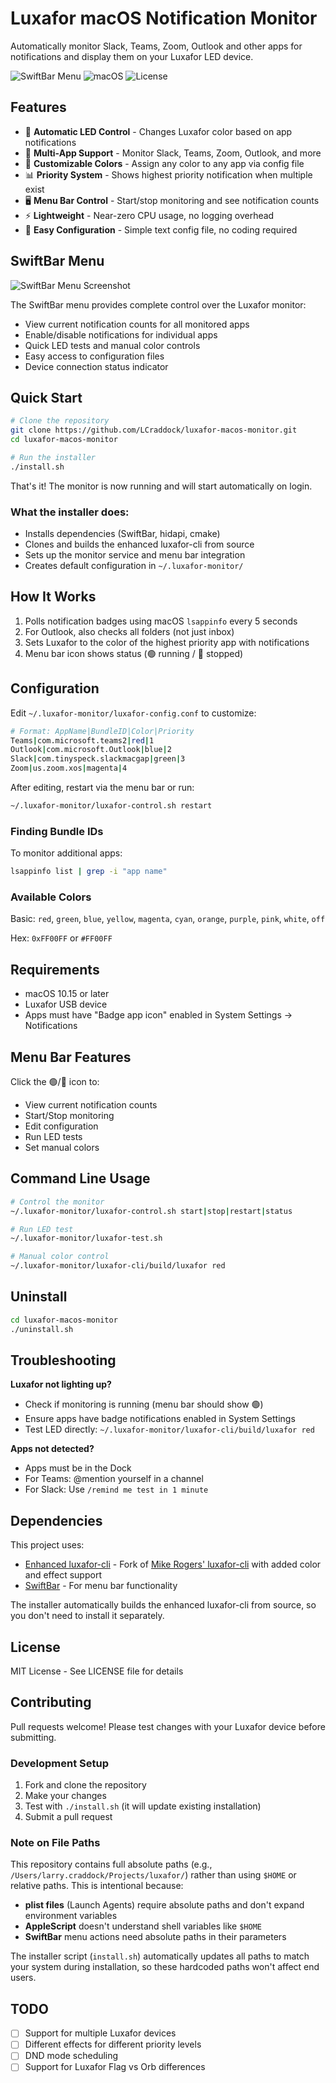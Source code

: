 # Luxafor macOS Notification Monitor

Automatically monitor Slack, Teams, Zoom, Outlook and other apps for notifications and display them on your Luxafor LED device.

![SwiftBar Menu](https://img.shields.io/badge/SwiftBar-Compatible-green)
![macOS](https://img.shields.io/badge/macOS-10.15%2B-blue)
![License](https://img.shields.io/badge/license-MIT-blue)

## Features

- 🚦 **Automatic LED Control** - Changes Luxafor color based on app notifications
- 📱 **Multi-App Support** - Monitor Slack, Teams, Zoom, Outlook, and more
- 🎨 **Customizable Colors** - Assign any color to any app via config file
- 📊 **Priority System** - Shows highest priority notification when multiple exist
- 🖥️ **Menu Bar Control** - Start/stop monitoring and see notification counts
- ⚡ **Lightweight** - Near-zero CPU usage, no logging overhead
- 🔧 **Easy Configuration** - Simple text config file, no coding required

## SwiftBar Menu

![SwiftBar Menu Screenshot](macafor.png)

The SwiftBar menu provides complete control over the Luxafor monitor:
- View current notification counts for all monitored apps
- Enable/disable notifications for individual apps
- Quick LED tests and manual color controls
- Easy access to configuration files
- Device connection status indicator

## Quick Start

```bash
# Clone the repository
git clone https://github.com/LCraddock/luxafor-macos-monitor.git
cd luxafor-macos-monitor

# Run the installer
./install.sh
```

That's it! The monitor is now running and will start automatically on login.

### What the installer does:
- Installs dependencies (SwiftBar, hidapi, cmake)
- Clones and builds the enhanced luxafor-cli from source
- Sets up the monitor service and menu bar integration
- Creates default configuration in `~/.luxafor-monitor/`

## How It Works

1. Polls notification badges using macOS `lsappinfo` every 5 seconds
2. For Outlook, also checks all folders (not just inbox)
3. Sets Luxafor to the color of the highest priority app with notifications
4. Menu bar icon shows status (🟢 running / 🔴 stopped)

## Configuration

Edit `~/.luxafor-monitor/luxafor-config.conf` to customize:

```bash
# Format: AppName|BundleID|Color|Priority
Teams|com.microsoft.teams2|red|1
Outlook|com.microsoft.Outlook|blue|2
Slack|com.tinyspeck.slackmacgap|green|3
Zoom|us.zoom.xos|magenta|4
```

After editing, restart via the menu bar or run:
```bash
~/.luxafor-monitor/luxafor-control.sh restart
```

### Finding Bundle IDs

To monitor additional apps:
```bash
lsappinfo list | grep -i "app name"
```

### Available Colors

Basic: `red`, `green`, `blue`, `yellow`, `magenta`, `cyan`, `orange`, `purple`, `pink`, `white`, `off`

Hex: `0xFF00FF` or `#FF00FF`

## Requirements

- macOS 10.15 or later
- Luxafor USB device
- Apps must have "Badge app icon" enabled in System Settings → Notifications

## Menu Bar Features

Click the 🟢/🔴 icon to:
- View current notification counts
- Start/Stop monitoring
- Edit configuration
- Run LED tests
- Set manual colors

## Command Line Usage

```bash
# Control the monitor
~/.luxafor-monitor/luxafor-control.sh start|stop|restart|status

# Run LED test
~/.luxafor-monitor/luxafor-test.sh

# Manual color control
~/.luxafor-monitor/luxafor-cli/build/luxafor red
```

## Uninstall

```bash
cd luxafor-macos-monitor
./uninstall.sh
```

## Troubleshooting

**Luxafor not lighting up?**
- Check if monitoring is running (menu bar should show 🟢)
- Ensure apps have badge notifications enabled in System Settings
- Test LED directly: `~/.luxafor-monitor/luxafor-cli/build/luxafor red`

**Apps not detected?**
- Apps must be in the Dock
- For Teams: @mention yourself in a channel
- For Slack: Use `/remind me test in 1 minute`

## Dependencies

This project uses:
- [Enhanced luxafor-cli](https://github.com/LCraddock/luxafor-cli) - Fork of [Mike Rogers' luxafor-cli](https://github.com/mike-rogers/luxafor-cli) with added color and effect support
- [SwiftBar](https://github.com/swiftbar/SwiftBar) - For menu bar functionality

The installer automatically builds the enhanced luxafor-cli from source, so you don't need to install it separately.

## License

MIT License - See LICENSE file for details

## Contributing

Pull requests welcome! Please test changes with your Luxafor device before submitting.

### Development Setup

1. Fork and clone the repository
2. Make your changes
3. Test with `./install.sh` (it will update existing installation)
4. Submit a pull request

### Note on File Paths

This repository contains full absolute paths (e.g., `/Users/larry.craddock/Projects/luxafor/`) rather than using `$HOME` or relative paths. This is intentional because:

- **plist files** (Launch Agents) require absolute paths and don't expand environment variables
- **AppleScript** doesn't understand shell variables like `$HOME`
- **SwiftBar** menu actions need absolute paths in their parameters

The installer script (`install.sh`) automatically updates all paths to match your system during installation, so these hardcoded paths won't affect end users.

## TODO

- [ ] Support for multiple Luxafor devices
- [ ] Different effects for different priority levels
- [ ] DND mode scheduling
- [ ] Support for Luxafor Flag vs Orb differences